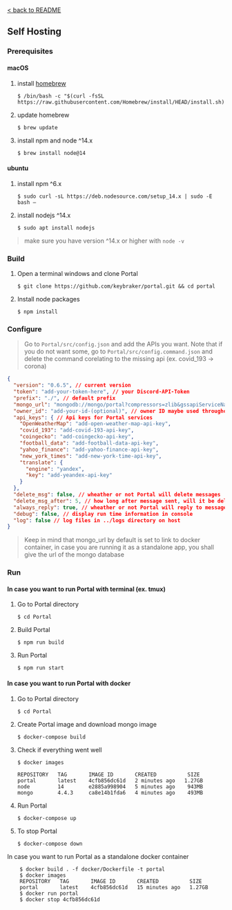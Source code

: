 [< back to README](https://github.com/keybraker/portal-discord-bot#regex-interpreter)

## Self Hosting

### Prerequisites

#### macOS

1.  install [homebrew](https://brew.sh)

        $ /bin/bash -c "$(curl -fsSL https://raw.githubusercontent.com/Homebrew/install/HEAD/install.sh)"

2.  update homebrew

        $ brew update

3.  install npm and node ^14.x

        $ brew install node@14

#### ubuntu

1.  install npm ^6.x

        $ sudo curl -sL https://deb.nodesource.com/setup_14.x | sudo -E bash –

2.  install nodejs ^14.x

        $ sudo apt install nodejs

> make sure you have version ^14.x or higher with `node -v`

### Build

1.  Open a terminal windows and clone Portal

        $ git clone https://github.com/keybraker/portal.git && cd portal

2.  Install node packages

        $ npm install

### Configure

> Go to `Portal/src/config.json` and add the APIs you want. Note that if you do not want some, go to `Portal/src/config.command.json` and delete the command corelating to the missing api (ex. covid_193 -> corona)

   ```json
   {
     "version": "0.6.5", // current version
     "token": "add-your-token-here", // your Discord-API-Token
     "prefix": "./", // default prefix
     "mongo_url": "mongodb://mongo/portal?compressors=zlib&gssapiServiceName=portal", // mongoDB url
     "owner_id": "add-your-id-(optional)", // owner ID maybe used throughout Portal
     "api_keys": { // Api keys for Portal services
       "OpenWeatherMap": "add-open-weather-map-api-key",
       "covid_193": "add-covid-193-api-key",
       "coingecko": "add-coingecko-api-key",
       "football_data": "add-football-data-api-key",
       "yahoo_finance": "add-yahoo-finance-api-key",
       "new_york_times": "add-new-york-time-api-key",
       "translate": {
         "engine": "yandex",
         "key": "add-yeandex-api-key"
       }
     },
     "delete_msg": false, // wheather or not Portal will delete messages
     "delete_msg_after": 5, // how long after message sent, will it be deleted
     "always_reply": true, // wheather or not Portal will reply to messages
     "debug": false, // display run time information in console
     "log": false // log files in ../logs directory on host
   }
   ```

> Keep in mind that mongo_url by default is set to link to docker container, in case you are running it as a standalone app, you shall give the url of the mongo database

### Run

#### In case you want to run Portal with terminal (ex. tmux)

1.  Go to Portal directory

        $ cd Portal

2.  Build Portal

        $ npm run build

3.  Run Portal

        $ npm run start

#### In case you want to run Portal with docker

1.  Go to Portal directory

        $ cd Portal

2.  Create Portal image and download mongo image

        $ docker-compose build

3.  Check if everything went well

        $ docker images

        REPOSITORY   TAG       IMAGE ID       CREATED          SIZE
        portal       latest    4cfb856dc61d   2 minutes ago   1.27GB
        node         14        e2885a998904   5 minutes ago    943MB
        mongo        4.4.3     ca8e14b1fda6   4 minutes ago    493MB


4.  Run Portal

        $ docker-compose up


5.  To stop Portal

        $ docker-compose down

In case you want to run Portal as a standalone docker container

    	$ docker build . -f docker/Dockerfile -t portal
    	$ docker images
    	REPOSITORY   TAG       IMAGE ID       CREATED          SIZE
    	portal       latest    4cfb856dc61d   15 minutes ago   1.27GB
    	$ docker run portal
    	$ docker stop 4cfb856dc61d
